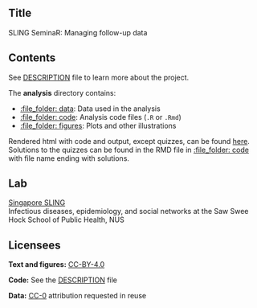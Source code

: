 ## Title

SLING SeminaR: Managing follow-up data

## Contents

See [DESCRIPTION](/DESCRIPTION) file to learn more about the project.

The **analysis** directory contains:

- [:file\_folder: data](/data): Data used in the analysis
- [:file\_folder: code](/code): Analysis code files (`.R` or `.Rmd`)
- [:file\_folder: figures](/figures): Plots and other illustrations

Rendered html with code and output, except quizzes, can be found [here](https://bit.ly/3iErdF8). Solutions to the quizzes can be found in the RMD file in [:file\_folder: code](/code) with file name ending with solutions.

## Lab

[Singapore SLING](http://blog.nus.edu.sg/singaporesling/)  
Infectious diseases, epidemiology, and social networks at the Saw Swee Hock School of Public Health, NUS

## Licensees

**Text and figures:** [CC-BY-4.0](http://creativecommons.org/licenses/by/4.0/)

**Code:** See the [DESCRIPTION](DESCRIPTION) file

**Data:** [CC-0](http://creativecommons.org/publicdomain/zero/1.0/) attribution requested in reuse
